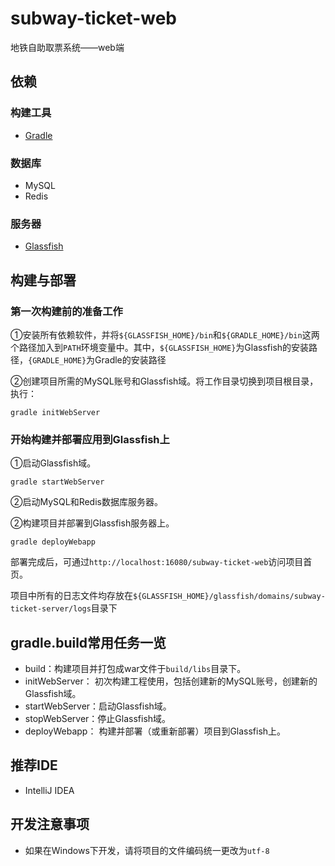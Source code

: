 # subway-ticket-web
地铁自助取票系统——web端

## 依赖

### 构建工具
+ [Gradle](http://gradle.org/)

### 数据库
+ MySQL
+ Redis

### 服务器
+ [Glassfish](https://glassfish.java.net/)

## 构建与部署
### 第一次构建前的准备工作
①安装所有依赖软件，并将`${GLASSFISH_HOME}/bin`和`${GRADLE_HOME}/bin`这两个路径加入到`PATH`环境变量中。其中，`${GLASSFISH_HOME}`为Glassfish的安装路径，`{GRADLE_HOME}`为Gradle的安装路径
	
②创建项目所需的MySQL账号和Glassfish域。将工作目录切换到项目根目录，执行：

```
gradle initWebServer
```

### 开始构建并部署应用到Glassfish上

①启动Glassfish域。

```
gradle startWebServer
```

②启动MySQL和Redis数据库服务器。

②构建项目并部署到Glassfish服务器上。

```
gradle deployWebapp
```
部署完成后，可通过`http://localhost:16080/subway-ticket-web`访问项目首页。

项目中所有的日志文件均存放在`${GLASSFISH_HOME}/glassfish/domains/subway-ticket-server/logs`目录下

## gradle.build常用任务一览
+ build：构建项目并打包成war文件于`build/libs`目录下。
+ initWebServer： 初次构建工程使用，包括创建新的MySQL账号，创建新的Glassfish域。
+ startWebServer：启动Glassfish域。
+ stopWebServer：停止Glassfish域。
+ deployWebapp： 构建并部署（或重新部署）项目到Glassfish上。

## 推荐IDE
+ IntelliJ IDEA

## 开发注意事项
+ 如果在Windows下开发，请将项目的文件编码统一更改为`utf-8`
